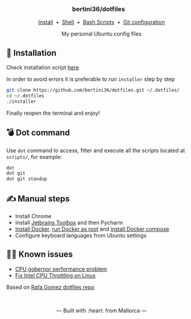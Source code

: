 <h3 align="center">
    bertini36/dotfiles
    <a href="linux">
        <img height="12" src="https://cdn.jsdelivr.net/npm/simple-icons@latest/icons/linux.svg" />
    </a>
</h3>
<p align="center">
  <a href="#-installation">Install</a>&nbsp;&nbsp;•&nbsp;
  <a href="shell">Shell</a>&nbsp;&nbsp;•&nbsp;
  <a href="scripts">Bash Scripts</a>&nbsp;&nbsp;•&nbsp;
  <a href="git/.gitconfig">Git configuration</a>
</p>
<p align="center">
My personal Ubuntu config files
</p>

## 🚀 Installation
Check installation script [here](installer)

In order to avoid errors it is preferable to run `installer` step by step
```bash
git clone https://github.com/bertini36/dotfiles.git ~/.dotfiles/
cd ~/.dotfiles
./installer
```
Finally reopen the terminal and enjoy! 

## 💣️ Dot command
Use `dot` command to access, filter and execute all the scripts located at 
`scripts/`, for example:
```bash
dot
dot git
dot git standup
```

## ✍️ Manual steps
- Install Chrome
- Install <a href="https://www.jetbrains.com/toolbox-app/">Jetbrains Toolbox</a> and then Pycharm
- <a href="https://docs.docker.com/engine/install/ubuntu/" target="_blank">Install Docker</a>,
  <a href="https://docs.docker.com/engine/install/linux-postinstall/" target="_blank">run Docker as root</a> and 
  <a href="https://docs.docker.com/compose/install/" target="_blank">install Docker compose</a> 
- Configure keyboard languages from Ubuntu settings

## 🕵️‍♂️ Known issues
- <a href="https://askubuntu.com/questions/1021748/set-cpu-governor-to-performance-in-18-04" target="_blank">CPU gobernor performance problem</a>
- <a href="https://github.com/erpalma/throttled">Fix Intel CPU Throttling on Linux</a>

Based on <a href="https://github.com/rgomezcasas/dotfiles" target="_blank">Rafa Gomez dotfiles repo</a>

<br />
<p align="center">&mdash; Built with :heart: from Mallorca &mdash;</p>